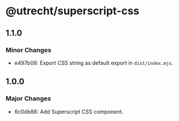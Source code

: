 # @utrecht/superscript-css

## 1.1.0

### Minor Changes

- e497b08: Export CSS string as default export in `dist/index.mjs`.

## 1.0.0

### Major Changes

- 6c0db88: Add Superscript CSS component.
